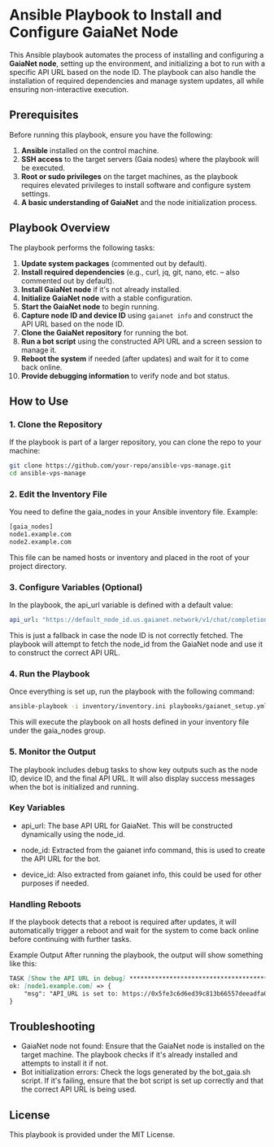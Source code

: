 # Ansible Playbook to Install and Configure GaiaNet Node

This Ansible playbook automates the process of installing and configuring a **GaiaNet node**, setting up the environment, and initializing a bot to run with a specific API URL based on the node ID. The playbook can also handle the installation of required dependencies and manage system updates, all while ensuring non-interactive execution.

## Prerequisites

Before running this playbook, ensure you have the following:

1. **Ansible** installed on the control machine.
2. **SSH access** to the target servers (Gaia nodes) where the playbook will be executed.
3. **Root or sudo privileges** on the target machines, as the playbook requires elevated privileges to install software and configure system settings.
4. **A basic understanding of GaiaNet** and the node initialization process.

## Playbook Overview

The playbook performs the following tasks:

1. **Update system packages** (commented out by default).
2. **Install required dependencies** (e.g., curl, jq, git, nano, etc. – also commented out by default).
3. **Install GaiaNet node** if it's not already installed.
4. **Initialize GaiaNet node** with a stable configuration.
5. **Start the GaiaNet node** to begin running.
6. **Capture node ID and device ID** using `gaianet info` and construct the API URL based on the node ID.
7. **Clone the GaiaNet repository** for running the bot.
8. **Run a bot script** using the constructed API URL and a screen session to manage it.
9. **Reboot the system** if needed (after updates) and wait for it to come back online.
10. **Provide debugging information** to verify node and bot status.

## How to Use

### 1. Clone the Repository

If the playbook is part of a larger repository, you can clone the repo to your machine:

```bash
git clone https://github.com/your-repo/ansible-vps-manage.git
cd ansible-vps-manage
```

### 2. Edit the Inventory File
You need to define the gaia_nodes in your Ansible inventory file. Example:
```bash
[gaia_nodes]
node1.example.com
node2.example.com
```
This file can be named hosts or inventory and placed in the root of your project directory.

### 3. Configure Variables (Optional)
In the playbook, the api_url variable is defined with a default value:

```yaml
api_url: "https://default_node_id.us.gaianet.network/v1/chat/completions"
```
This is just a fallback in case the node ID is not correctly fetched. The playbook will attempt to fetch the node_id from the GaiaNet node and use it to construct the correct API URL.

### 4. Run the Playbook
Once everything is set up, run the playbook with the following command:

```bash
ansible-playbook -i inventory/inventory.ini playbooks/gaianet_setup.yml
```
This will execute the playbook on all hosts defined in your inventory file under the gaia_nodes group.

### 5. Monitor the Output
The playbook includes debug tasks to show key outputs such as the node ID, device ID, and the final API URL. It will also display success messages when the bot is initialized and running.

### Key Variables
- api_url: The base API URL for GaiaNet. This will be constructed dynamically using the node_id.

- node_id: Extracted from the gaianet info command, this is used to create the API URL for the bot.

- device_id: Also extracted from gaianet info, this could be used for other purposes if needed.

### Handling Reboots
If the playbook detects that a reboot is required after updates, it will automatically trigger a reboot and wait for the system to come back online before continuing with further tasks.

Example Output
After running the playbook, the output will show something like this:

```markdown
TASK [Show the API URL in debug] ************************************************
ok: [node1.example.com] => {
    "msg": "API_URL is set to: https://0x5fe3c6d6ed39c813b66557deeadfa04417b0a2b8.us.gaianet.network/v1/chat/completions"
} 
```
## Troubleshooting
- GaiaNet node not found: Ensure that the GaiaNet node is installed on the target machine. The playbook checks if it's already installed and attempts to install it if not.
- Bot initialization errors: Check the logs generated by the bot_gaia.sh script. If it's failing, ensure that the bot script is set up correctly and that the correct API URL is being used.
## License
This playbook is provided under the MIT License.